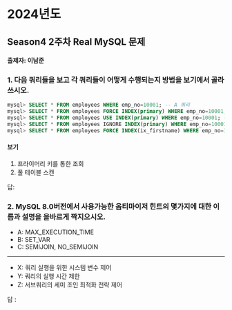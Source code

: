 # 2024년도
## Season4 2주차 Real MySQL 문제
#### 출제자: 이남준

### 1. 다음 쿼리들을 보고 각 쿼리들이 어떻게 수행되는지 방법을 보기에서 골라 쓰시오.
``` sql
mysql> SELECT * FROM employees WHERE emp_no=10001; -- A 쿼리
mysql> SELECT * FROM employees FORCE INDEX(primary) WHERE emp_no=10001; -- B 쿼리
mysql> SELECT * FROM employees USE INDEX(primary) WHERE emp_no=10001; -- C 쿼리
mysql> SELECT * FROM employees IGNORE INDEX(primary) WHERE emp_no=10001; -- D 쿼리
mysql> SELECT * FROM employees FORCE INDEX(ix_firstname) WHERE emp_no=10001; -- E 쿼리
```

#### 보기
1. 프라이머리 키를 통한 조회
2. 풀 테이블 스캔

답:


### 2. MySQL 8.0버전에서 사용가능한 옵티마이저 힌트의 몇가지에 대한 이름과 설명을 올바르게 짝지으시오.

- A: MAX_EXECUTION_TIME
- B: SET_VAR
- C: SEMIJOIN, NO_SEMIJOIN
---
- X: 쿼리 실행을 위한 시스템 변수 제어
- Y: 쿼리의 실행 시간 제한
- Z: 서브쿼리의 세미 조인 최적화 전략 제어

답 :